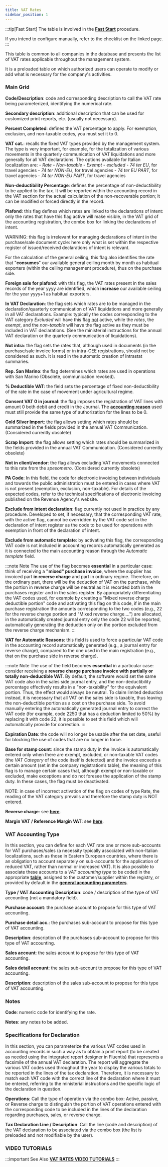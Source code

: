 ```yaml
---
title: VAT Rates
sidebar_position: 1
---
```


:::tip[Fast Start]
The table is involved in the [**Fast Start**](/docs/guide/fast-start) procedure.

If you intend to configure manually, refer to the checklist on the linked page.
:::

This table is common to all companies in the database and presents the list of VAT rates applicable throughout the management system.

It is a preloaded table on which authorized users can operate to modify or add what is necessary for the company's activities.

### Main Grid

**Code/Description**: code and corresponding description to call the VAT rate being parameterized, identifying the numerical rate.

**Secondary description**: additional description that can be used for customized print reports, etc. (usually not necessary).

**Percent Completed**: defines the VAT percentage to apply. For exemption, exclusion, and non-taxable codes, you must set it to 0.

**VAT cat.**: recalls the fixed VAT types provided by the management system. The type is very important, for example, for the totalization of various movements in the quarterly communication of VAT liquidations and more generally for all VAT declarations. The options available for Italian localization are:
    - *Rate*
    - *Non-taxable*
    - *Exempt*
    - *excluded*
    - *74 ter EU*, for travel agencies
    - *74 ter NON-EU*, for travel agencies
    - *74 ter EU PART*, for travel agencies
    - *74 ter NON-EU PART*, for travel agencies

**Non-deductibility Percentage**: defines the percentage of non-deductibility to be applied to the tax. It will be reported within the accounting record in the VAT section for the actual calculation of the non-recoverable portion; it can be modified or forced directly in the record.

**Plafond**: this flag defines which rates are linked to the declarations of intent: only the rates that have this flag active will make visible, in the VAT grid of the accounting registration, the combo box for linking the declarations of intent.

WARNING: this flag is irrelevant for managing declarations of intent in the purchase/sale document cycle: here only what is set within the respective register of issued/received declarations of intent is relevant.

For the calculation of the general ceiling, this flag also identifies the rate that "**consumes**" our available general ceiling month by month as habitual exporters (within the ceiling management procedure), thus on the purchase side.

**Foreign sale for plafond**: with this flag, the VAT rates present in the sales records of the year yyyy are identified, which **increase** our available ceiling for the year yyyy+1 as habitual exporters.

**In VAT Declaration**: the flag sets which rates are to be managed in the declaration/quarterly communication of VAT liquidations and more generally in all VAT declarations. Example: typically the codes corresponding to the VAT category *Excluded* will have this flag <u>not</u> active, while the *rates*, the *exempt*, and the *non-taxable* will have the flag active as they must be included in VAT declarations. (See the ministerial instructions for the annual VAT declaration or the quarterly communication of liquidations).

**Not intra**: the flag sets the rates that, although used in documents (in the purchase/sale invoice forms) or in intra-CEE registrations, should not be considered as such. It is read in the automatic creation of Intrastat summaries.

**Rep. San Marino**: the flag determines which rates are used in operations with San Marino (Obsolete, communication revoked).

**% Deductible VAT**: the field sets the percentage of fixed non-deductibility of the rate in the case of movement under agricultural regime.

**Consent VAT 0 in journal**: the flag imposes the registration of VAT lines with amount 0 both debit and credit in the Journal. The [**accounting reason**](/docs/configurations/tables/finance/ledger-records-templates/insert-ledger-records-templates) used must still provide the same type of authorization for the lines to be 0.

**Gold Silver Import**: the flag allows setting which rates should be summarized in the fields provided in the annual VAT Communication. (Considered currently obsolete)

**Scrap Import**: the flag allows setting which rates should be summarized in the fields provided in the annual VAT Communication. (Considered currently obsolete)

**Not in client/vendor**: the flag allows excluding VAT movements connected to this rate from the *spesometro*. (Considered currently obsolete)

**PA Code**: In this field, the code for electronic invoicing between individuals and towards the public administration must be entered in cases where VAT is not present (exemption, exclusion, non-taxable). For details of the expected codes, refer to the technical specifications of electronic invoicing published on the Revenue Agency's website.

**Exclude from intent declaration**: flag currently not used in practice by any procedure. Developed to set, if necessary, that the corresponding VAT rate, with the active flag, cannot be overridden by the VAT code set in the declaration of intent register as the code to be used for operations with exemption in front of the declaration of intent.

**Exclude from automatic template**: by activating this flag, the corresponding VAT code is not included in accounting records automatically generated as it is connected to the main accounting reason through the *Automatic template* field.

:::note  Note
The use of the flag becomes **essential** in a particular case: think of receiving a **"mixed" purchase invoice**, where the supplier has invoiced part **in reverse charge** and part in ordinary regime. Therefore, on the ordinary part, there will be the deduction of VAT on the purchase, while the portion in reverse charge will be neutral as it is recorded both in the purchases register and in the sales register. By appropriately differentiating the VAT codes used, for example by creating a "Mixed reverse charge deductible portion" code and activating this flag on this code, if in the main purchase registration the amounts corresponding to the two codes (e.g., 22 for the reverse charge portion and "Mixed reverse charge....") are allocated, in the automatically created journal entry only the code 22 will be reported, automatically generating the deduction only on the portion excluded from the reverse charge mechanism.
:::

**VAT for Automatic Reasons**: this field is used to force a particular VAT code in the accounting record automatically generated (e.g., a journal entry for reverse charge), compared to the one used in the main registration (e.g., that on the purchase side in reverse charge).

:::note Note
The use of the field becomes **essential** in a particular case: consider receiving a **reverse charge purchase invoice with partially or totally non-deductible VAT**. By default, the software would set the same VAT code also in the sales side journal entry, and the non-deductibility percentage effectively results in a "non-taxability" for the equivalent portion. Thus, the effect would always be neutral. To claim limited deduction instead, it is necessary that all VAT on the sales side is taxable, thus leaving the non-deductible portion as a cost on the purchase side. To avoid manually entering the automatically generated journal entry to correct the VAT code (for example, code 2250 that has a deduction limited to 50%) by replacing it with code 22, it is possible to set this field which will automatically provide for correction.
:::

**Expiration Date**: the code will no longer be usable after the set date, useful for blocking the use of codes that are no longer in force.

**Base for stamp count**: since the stamp duty in the invoice is automatically entered only when there are exempt, excluded, or non-taxable VAT codes (the *VAT Category* of the code itself is detected) and the invoice exceeds a certain amount (set in the company registration’s table), the meaning of this flag is to manage certain cases that, although exempt or non-taxable or excluded, make exceptions and do not foresee the application of the stamp duty. In these cases, the flag must be deactivated.

NOTE: in case of incorrect activation of the flag on codes of type Rate, the reading of the VAT category prevails and therefore the stamp duty is NOT entered.

**Reverse charge**: see [**here**](/docs/finance-area/particular-cases/mixed-reverse-charge).

**Margin VAT / Reference Margin VAT**: see [**here**](/docs/finance-area/particular-cases/VAT_regime-del-maine).

### VAT Accounting Type

In this section, you can define for each VAT rate one or more sub-accounts for VAT purchases/sales (a necessity typically associated with non-Italian localizations, such as those in Eastern European countries, where there is an obligation to account separately on sub-accounts for the application of reduced VAT, rather than normal or increased VAT). It is also possible to associate these accounts to a *VAT accounting type* to be coded in the appropriate [**table**](/docs/configurations/tables/finance/vat-accounting-types), assigned to the customer/supplier within the registry, or provided by default in the [**general accounting parameters**](/docs/configurations/parameters/finance/accounting-parameters).

**Type / VAT Accounting Description**: code / description of the type of VAT accounting (not a mandatory field).

**Purchase account**: the purchase account to propose for this type of VAT accounting.

**Purchase detail acc.**: the purchases sub-account to propose for this type of VAT accounting.

**Description**: description of the purchases sub-account to propose for this type of VAT accounting.

**Sales account**: the sales account to propose for this type of VAT accounting.

**Sales detail account**: the sales sub-account to propose for this type of VAT accounting.

**Description**: description of the sales sub-account to propose for this type of VAT accounting.

### Notes 

**Code**: numeric code for identifying the rate.

**Notes**: any notes to be added.

### Specifications for Declaration 

In this section, you can parameterize the various VAT codes used in accounting records in such a way as to obtain a print report (to be created as needed using the integrated report designer in Fluentis) that represents a facsimile of the annual VAT declaration. The report will aggregate the various VAT codes used throughout the year to display the various totals to be reported in the lines of the tax declaration. Therefore, it is necessary to match each VAT code with the correct line of the declaration where it must be entered, referring to the ministerial instructions and the specific logic of the declaration in question.

**Operations**: Call the type of operation via the combo box: Active, passive, or Reverse charge to distinguish the portion of VAT operations entered with the corresponding code to be included in the lines of the declaration regarding purchases, sales, or reverse charge.

**Tax Declaration Line / Description**: Call the line (code and description) of the VAT declaration to be associated via the combo box (the list is preloaded and not modifiable by the user).

### VIDEO TUTORIALS

:::important See Also
[**VAT RATES VIDEO TUTORIALS**](/docs/video/finance/intro)
:::